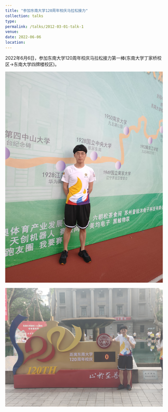```yaml
---
title: "参加东南大学120周年校庆马拉松接力"
collection: talks
type:
permalink: /talks/2012-03-01-talk-1
venue: 
date: 2022-06-06
location:
---
```


2022年6月6日，参加东南大学120周年校庆马拉松接力第一棒(东南大学丁家桥校区->东南大学四牌楼校区)。

![赛前合影](../images/校庆马拉松2.jpg "赛前合影")

![完赛合影](../images/校庆马拉松1.jpg "完赛合影")
